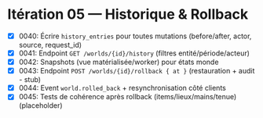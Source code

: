# Itération 05 — Historique & Rollback

- [x] 0040: Écrire `history_entries` pour toutes mutations (before/after, actor, source, request_id)
- [x] 0041: Endpoint `GET /worlds/{id}/history` (filtres entité/période/acteur)
- [x] 0042: Snapshots (vue matérialisée/worker) pour états monde
- [x] 0043: Endpoint `POST /worlds/{id}/rollback { at }` (restauration + audit - stub)
- [x] 0044: Event `world.rolled_back` + resynchronisation côté clients
- [x] 0045: Tests de cohérence après rollback (items/lieux/mains/tenue) (placeholder)
